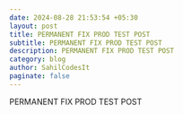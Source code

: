 ```yaml
---
date: 2024-08-28 21:53:54 +05:30
layout: post
title: PERMANENT FIX PROD TEST POST
subtitle: PERMANENT FIX PROD TEST POST
description: PERMANENT FIX PROD TEST POST
category: blog
author: SahilCodesIt
paginate: false
---
```

PERMANENT FIX PROD TEST POST